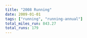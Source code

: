 ```yaml
---
title: "2008 Running"
date: 2009-01-01
tags: ["running", "running-annual"]
total_miles_run: 843.27
total_runs: 179
---
```


<!--more-->
